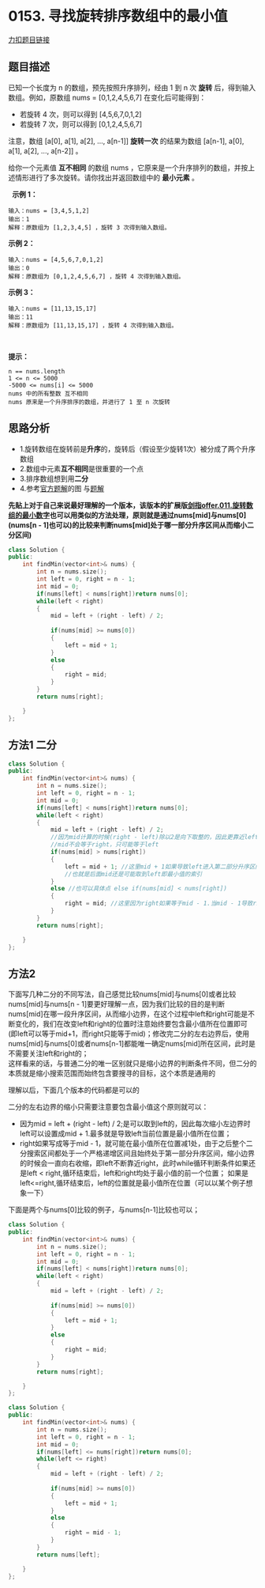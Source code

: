 <p id="寻找旋转排序数组中的最小值"></p>

# 0153. 寻找旋转排序数组中的最小值

[力扣题目链接](https://leetcode-cn.com/problems/find-minimum-in-rotated-sorted-array/)   


## 题目描述  

已知一个长度为 n 的数组，预先按照升序排列，经由 1 到 n 次 **旋转** 后，得到输入数组。例如，原数组 nums = [0,1,2,4,5,6,7] 在变化后可能得到：    
* 若旋转 4 次，则可以得到 [4,5,6,7,0,1,2]  
* 若旋转 7 次，则可以得到 [0,1,2,4,5,6,7]  

注意，数组 [a[0], a[1], a[2], ..., a[n-1]] **旋转一次** 的结果为数组 [a[n-1], a[0], a[1], a[2], ..., a[n-2]] 。  

给你一个元素值 **互不相同** 的数组 nums ，它原来是一个升序排列的数组，并按上述情形进行了多次旋转。请你找出并返回数组中的 **最小元素** 。  

 
**示例 1：**

    输入：nums = [3,4,5,1,2]
    输出：1
    解释：原数组为 [1,2,3,4,5] ，旋转 3 次得到输入数组。

**示例 2：**

    输入：nums = [4,5,6,7,0,1,2]
    输出：0
    解释：原数组为 [0,1,2,4,5,6,7] ，旋转 4 次得到输入数组。

**示例 3：**

    输入：nums = [11,13,15,17]
    输出：11
    解释：原数组为 [11,13,15,17] ，旋转 4 次得到输入数组。
 

**提示：**

    n == nums.length
    1 <= n <= 5000
    -5000 <= nums[i] <= 5000
    nums 中的所有整数 互不相同
    nums 原来是一个升序排序的数组，并进行了 1 至 n 次旋转


## 思路分析  

* 1.旋转数组在旋转前是**升序**的，旋转后（假设至少旋转1次）被分成了两个升序数组  
* 2.数组中元素**互不相同**是很重要的一个点  
* 3.排序数组想到用**二分**  
* 4.参考[官方题解](https://leetcode-cn.com/problems/find-minimum-in-rotated-sorted-array/solution/xun-zhao-xuan-zhuan-pai-xu-shu-zu-zhong-5irwp/)的图
与[题解](https://leetcode-cn.com/problems/find-minimum-in-rotated-sorted-array/solution/er-fen-cha-zhao-wei-shi-yao-zuo-you-bu-dui-cheng-z/)  



**先贴上对于自己来说最好理解的一个版本，该版本的扩展版[剑指offer.011.旋转数组的最小数字](https://github.com/wangrui996/leedcode/blob/master/%E5%89%91%E6%8C%87offer/easy/011.%E6%97%8B%E8%BD%AC%E6%95%B0%E7%BB%84%E7%9A%84%E6%9C%80%E5%B0%8F%E6%95%B0%E5%AD%97.md)也可以用类似的方法处理，原则就是通过nums[mid]与nums[0](nums[n - 1]也可以)的比较来判断nums[mid]处于哪一部分升序区间从而缩小二分区间)**



```cpp
class Solution {
public:
    int findMin(vector<int>& nums) {
        int n = nums.size();
        int left = 0, right = n - 1;
        int mid = 0;
        if(nums[left] < nums[right])return nums[0];
        while(left < right)
        {
            mid = left + (right - left) / 2;
            
            if(nums[mid] >= nums[0])
            {
                left = mid + 1; 
            }
            else 
            {
                right = mid; 
            }
        }
        return nums[right];

    }
};
```




    
## 方法1 二分   

```cpp
class Solution {
public:
    int findMin(vector<int>& nums) {
        int n = nums.size();
        int left = 0, right = n - 1;
        int mid = 0;
        if(nums[left] < nums[right])return nums[0];
        while(left < right)
        {
            mid = left + (right - left) / 2;
            //因为mid计算的时候(right - left)除以2是向下取整的，因此更靠近left
            //mid不会等于right，只可能等于left        
            if(nums[mid] > nums[right])
            {
                left = mid + 1; //这里mid + 1如果导致left进入第二部分升序区间，后面判断nums[mid] > nums[right]一定不满足，因此进入else语句中，即认为此时nums[mid]位于第二部分升序区间，之后缩小右边界，是可以的
                //也就是后面mid还是可能取到left即最小值的索引
            }
            else //也可以具体点 else if(nums[mid] < nums[right])
            {
                right = mid; //这里因为right如果等于mid - 1.当mid - 1导致right进入第一部分升序区间后，后面由left和right时求得mid不可能等于right，因此最小值无法被取到；而且后面明明已经进入第一部分升序区间，但由于nums[mid] < nums[right]成立，因此会被认为还是第二部分升序区间，继续缩小右边界，导致最小值越来越远  
            }
        }
        return nums[right];

    }
};
```


## 方法2 

下面写几种二分的不同写法，自己感觉比较nums[mid]与nums[0]或者比较nums[mid]与nums[n - 1]要更好理解一点，因为我们比较的目的是判断nums[mid]在哪一段升序区间，从而缩小边界，在这个过程中left和right可能是不断变化的，我们在改变left和right的位置时注意始终要包含最小值所在位置即可(即left可以等于mid+1，而right只能等于mid)；修改完二分的左右边界后，使用nums[mid]与nums[0]或者nums[n-1]都能唯一确定nums[mid]所在区间，此时是不需要关注left和right的；  
这样看来的话，与普通二分的唯一区别就只是缩小边界的判断条件不同，但二分的本质就是缩小搜索范围而始终包含要搜寻的目标，这个本质是通用的  

理解以后，下面几个版本的代码都是可以的 

二分的左右边界的缩小只需要注意要包含最小值这个原则就可以：
* 因为mid = left + (right - left) / 2;是可以取到left的，因此每次缩小左边界时left可以设置成mid + 1.最多就是导致left当前位置是最小值所在位置； 
* right如果写成等于mid - 1，就可能在最小值所在位置减1处，由于之后整个二分搜索区间都处于一个严格递增区间且始终处于第一部分升序区间，缩小边界的时候会一直向右收缩，即left不断靠近right，此时while循环判断条件如果还是left < right,循环结束后，left和right均处于最小值的前一个位置； 如果是left<=right,循环结束后，left的位置就是最小值所在位置（可以以某个例子想象一下）


下面是两个与nums[0]比较的例子，与nums[n-1]比较也可以；  

```cpp
class Solution {
public:
    int findMin(vector<int>& nums) {
        int n = nums.size();
        int left = 0, right = n - 1;
        int mid = 0;
        if(nums[left] < nums[right])return nums[0];
        while(left < right)
        {
            mid = left + (right - left) / 2;
            
            if(nums[mid] >= nums[0])
            {
                left = mid + 1; 
            }
            else 
            {
                right = mid; 
            }
        }
        return nums[right];

    }
};
```


```cpp
class Solution {
public:
    int findMin(vector<int>& nums) {
        int n = nums.size();
        int left = 0, right = n - 1;
        int mid = 0;
        if(nums[left] <= nums[right])return nums[0];
        while(left <= right)
        {
            mid = left + (right - left) / 2;
            
            if(nums[mid] >= nums[0])
            {
                left = mid + 1; 
            }
            else 
            {
                right = mid - 1; 
            }
        }
        return nums[left];

    }
};
```